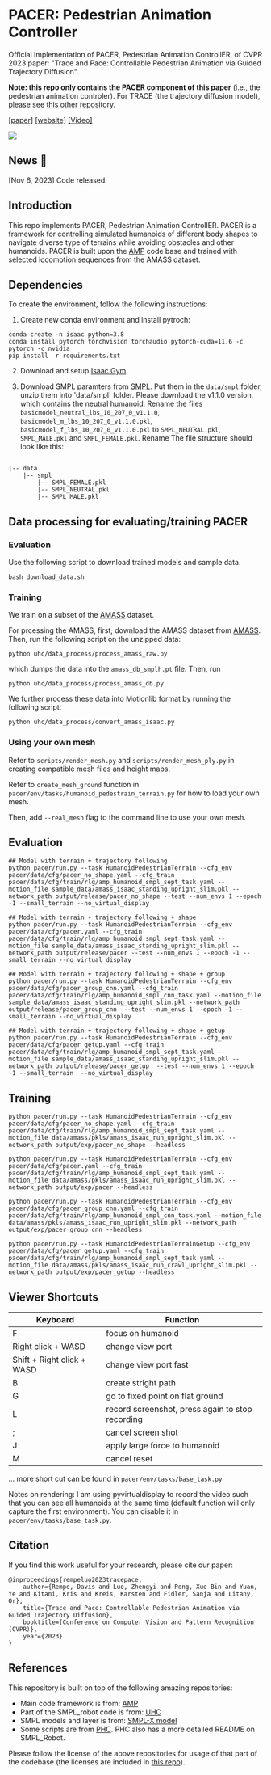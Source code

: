 # PACER: Pedestrian Animation Controller

Official implementation of PACER, Pedestrian Animation ControllER, of CVPR 2023 paper: "Trace and Pace: Controllable Pedestrian Animation via Guided Trajectory Diffusion".

**Note: this repo only contains the PACER component of this paper** (i.e., the pedestrian animation controler). For TRACE (the trajectory diffusion model), please see [this other repository](https://github.com/nv-tlabs/trace).

[[paper]](https://arxiv.org/abs/2304.01893) [[website]](https://research.nvidia.com/labs/toronto-ai/trace-pace/) [[Video]](https://www.youtube.com/watch?v=225c52QDkzg)

<div float="center">
    <img src="assets/gif/trace_pace.gif" />
</div>

## News 🚩

[Nov 6, 2023] Code released.

## Introduction
This repo implements PACER, Pedestrian Animation ControllER. PACER is a framework for controlling simulated humanoids of different body shapes to navigate diverse type of terrains while avoiding obstacles and other humanoids. PACER is built upon the [AMP](https://github.com/NVIDIA-Omniverse/IsaacGymEnvs) code base and trained with selected locomotion sequences from the AMASS dataset. 


## Dependencies

To create the environment, follow the following instructions: 

1. Create new conda environment and install pytroch:
```
conda create -n isaac python=3.8
conda install pytorch torchvision torchaudio pytorch-cuda=11.6 -c pytorch -c nvidia
pip install -r requirements.txt
```

2. Download and setup [Isaac Gym](https://developer.nvidia.com/isaac-gym). 


3. Download SMPL paramters from [SMPL](https://smpl.is.tue.mpg.de/). Put them in the `data/smpl` folder, unzip them into 'data/smpl' folder. Please download the v1.1.0 version, which contains the neutral humanoid. Rename the files `basicmodel_neutral_lbs_10_207_0_v1.1.0`, `basicmodel_m_lbs_10_207_0_v1.1.0.pkl`, `basicmodel_f_lbs_10_207_0_v1.1.0.pkl` to `SMPL_NEUTRAL.pkl`, `SMPL_MALE.pkl` and `SMPL_FEMALE.pkl`. Rename The file structure should look like this:

```

|-- data
    |-- smpl
        |-- SMPL_FEMALE.pkl
        |-- SMPL_NEUTRAL.pkl
        |-- SMPL_MALE.pkl

```

## Data processing for evaluating/training PACER

### Evaluation
Use the following script to download trained models and sample data.

```
bash download_data.sh
```

### Training

We train on a subset of the [AMASS](https://amass.is.tue.mpg.de/) dataset.

For prcessing the AMASS, first, download the AMASS dataset from [AMASS](https://amass.is.tue.mpg.de/). Then, run the following script on the unzipped data:


```
python uhc/data_process/process_amass_raw.py
```

which dumps the data into the `amass_db_smplh.pt` file. Then, run 

```
python uhc/data_process/process_amass_db.py
```

We further process these data into Motionlib format by running the following script:

```
python uhc/data_process/convert_amass_isaac.py
```

### Using your own mesh

Refer to `scripts/render_mesh.py` and `scripts/render_mesh_ply.py` in creating compatible mesh files and height maps. 

Refer to `create_mesh_ground` function in `pacer/env/tasks/humanoid_pedestrain_terrain.py` for how to load your own mesh. 

Then, add `--real_mesh` flag to the command line to use your own mesh.

## Evaluation 

```
## Model with terrain + trajectory following 
python pacer/run.py --task HumanoidPedestrianTerrain --cfg_env pacer/data/cfg/pacer_no_shape.yaml --cfg_train pacer/data/cfg/train/rlg/amp_humanoid_smpl_sept_task.yaml --motion_file sample_data/amass_isaac_standing_upright_slim.pkl --network_path output/release/pacer_no_shape --test --num_envs 1 --epoch -1 --small_terrain --no_virtual_display

## Model with terrain + trajectory following + shape 
python pacer/run.py --task HumanoidPedestrianTerrain --cfg_env pacer/data/cfg/pacer.yaml --cfg_train pacer/data/cfg/train/rlg/amp_humanoid_smpl_sept_task.yaml --motion_file sample_data/amass_isaac_standing_upright_slim.pkl --network_path output/release/pacer --test --num_envs 1 --epoch -1 --small_terrain --no_virtual_display

## Model with terrain + trajectory following + shape + group
python pacer/run.py --task HumanoidPedestrianTerrain --cfg_env pacer/data/cfg/pacer_group_cnn.yaml --cfg_train pacer/data/cfg/train/rlg/amp_humanoid_smpl_cnn_task.yaml --motion_file sample_data/amass_isaac_standing_upright_slim.pkl --network_path output/release/pacer_group_cnn  --test --num_envs 1 --epoch -1 --small_terrain --no_virtual_display

## Model with terrain + trajectory following + shape + getup
python pacer/run.py --task HumanoidPedestrianTerrain --cfg_env pacer/data/cfg/pacer_getup.yaml --cfg_train pacer/data/cfg/train/rlg/amp_humanoid_smpl_sept_task.yaml --motion_file sample_data/amass_isaac_standing_upright_slim.pkl --network_path output/release/pacer_getup  --test --num_envs 1 --epoch -1 --small_terrain  --no_virtual_display

```


## Training

```
python pacer/run.py --task HumanoidPedestrianTerrain --cfg_env pacer/data/cfg/pacer_no_shape.yaml --cfg_train pacer/data/cfg/train/rlg/amp_humanoid_smpl_sept_task.yaml --motion_file data/amass/pkls/amass_isaac_run_upright_slim.pkl --network_path output/exp/pacer_no_shape --headless 

python pacer/run.py --task HumanoidPedestrianTerrain --cfg_env pacer/data/cfg/pacer.yaml --cfg_train pacer/data/cfg/train/rlg/amp_humanoid_smpl_sept_task.yaml --motion_file data/amass/pkls/amass_isaac_run_upright_slim.pkl --network_path output/exp/pacer --headless 

python pacer/run.py --task HumanoidPedestrianTerrain --cfg_env pacer/data/cfg/pacer_group_cnn.yaml --cfg_train pacer/data/cfg/train/rlg/amp_humanoid_smpl_cnn_task.yaml --motion_file data/amass/pkls/amass_isaac_run_upright_slim.pkl --network_path output/exp/pacer_group_cnn --headless 

python pacer/run.py --task HumanoidPedestrianTerrainGetup --cfg_env pacer/data/cfg/pacer_getup.yaml --cfg_train pacer/data/cfg/train/rlg/amp_humanoid_smpl_sept_task.yaml --motion_file data/amass/pkls/amass_isaac_run_crawl_upright_slim.pkl --network_path output/exp/pacer_getup --headless 
```

## Viewer Shortcuts

| Keyboard | Function |
| ---- | --- |
| F | focus on humanoid |
| Right click + WASD | change view port |
| Shift + Right click + WASD | change view port fast |
| B | create stright path |
| G | go to fixed point on flat ground |
| L | record screenshot, press again to stop recording|
| ; | cancel screen shot|
| J | apply large force to humanoid |
| M | cancel reset |

... more short cut can be found in `pacer/env/tasks/base_task.py`

Notes on rendering: I am using pyvirtualdisplay to record the video such that you can see all humanoids at the same time (default function will only capture the first environment). You can disable it in `pacer/env/tasks/base_task.py`. 


## Citation
If you find this work useful for your research, please cite our paper:
```
@inproceedings{rempeluo2023tracepace,
    author={Rempe, Davis and Luo, Zhengyi and Peng, Xue Bin and Yuan, Ye and Kitani, Kris and Kreis, Karsten and Fidler, Sanja and Litany, Or},
    title={Trace and Pace: Controllable Pedestrian Animation via Guided Trajectory Diffusion},
    booktitle={Conference on Computer Vision and Pattern Recognition (CVPR)},
    year={2023}
}            
```

## References
This repository is built on top of the following amazing repositories: 
* Main code framework is from: [AMP](https://github.com/NVIDIA-Omniverse/IsaacGymEnvs)
* Part of the SMPL_robot code is from: [UHC](https://github.com/ZhengyiLuo/UniversalHumanoidControl)
* SMPL models and layer is from: [SMPL-X model](https://github.com/vchoutas/smplx)
* Some scripts are from [PHC](https://github.com/ZhengyiLuo/PerpetualHumanoidControl). PHC also has a more detailed README on SMPL_Robot. 

Please follow the license of the above repositories for usage of that part of the codebase (the licenses are included in [this repo](./assets/licenses/)). 
